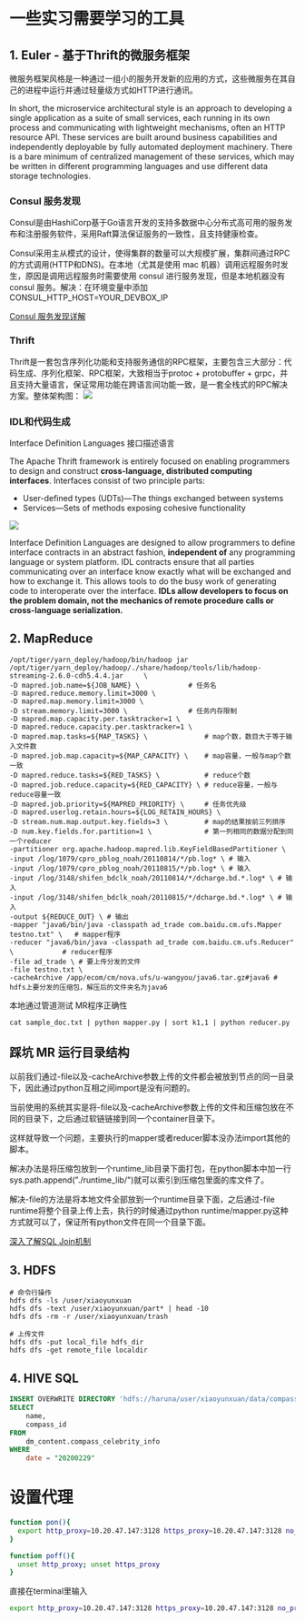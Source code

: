 # 一些实习需要学习的工具

## 1. Euler - 基于Thrift的微服务框架
微服务框架风格是一种通过一组小的服务开发新的应用的方式，这些微服务在其自己的进程中运行并通过轻量级方式如HTTP进行通讯。

In short, the microservice architectural style is an approach to developing a single application as a suite of small services, each running in its own process and communicating with lightweight mechanisms, often an HTTP resource API. These services are built around business capabilities and independently deployable by fully automated deployment machinery. There is a bare minimum of centralized management of these services, which may be written in different programming languages and use different data storage technologies.
### Consul 服务发现
Consul是由HashiCorp基于Go语言开发的支持多数据中心分布式高可用的服务发布和注册服务软件，采用Raft算法保证服务的一致性，且支持健康检查。

Consul采用主从模式的设计，使得集群的数量可以大规模扩展，集群间通过RPC的方式调用(HTTP和DNS)。在本地（尤其是使用 mac 机器）调用远程服务时发生，原因是调用远程服务时需要使用 consul 进行服务发现，但是本地机器没有 consul 服务。解决：在环境变量中添加 CONSUL_HTTP_HOST=YOUR_DEVBOX_IP

[Consul 服务发现详解](https://www.jianshu.com/p/f8746b81d65d)

### Thrift

Thrift是一套包含序列化功能和支持服务通信的RPC框架，主要包含三大部分：代码生成、序列化框架、RPC框架，大致相当于protoc + protobuffer + grpc，并且支持大量语言，保证常用功能在跨语言间功能一致，是一套全栈式的RPC解决方案。整体架构图：
![](figures/thrift.png)
### IDL和代码生成
Interface Definition Languages 接口描述语言

The Apache Thrift framework is entirely focused on enabling programmers to design and construct **cross-language, distributed computing interfaces**. Interfaces consist of two principle parts:

- User-defined types (UDTs)—The things exchanged between systems
- Services—Sets of methods exposing cohesive functionality

![](figures/idl.jpg)

Interface Definition Languages are designed to allow programmers to define interface contracts in an abstract fashion, **independent of** any programming language or system platform. IDL contracts ensure that all parties communicating over an interface know exactly what will be exchanged and how to exchange it. This allows tools to do the busy work of generating code to interoperate over the interface. **IDLs allow developers to focus on the problem domain, not the mechanics of remote procedure calls or cross-language serialization.**

## 2. MapReduce

```
/opt/tiger/yarn_deploy/hadoop/bin/hadoop jar /opt/tiger/yarn_deploy/hadoop/./share/hadoop/tools/lib/hadoop-streaming-2.6.0-cdh5.4.4.jar     \
-D mapred.job.name=${JOB_NAME} \            # 任务名
-D mapred.reduce.memory.limit=3000 \
-D mapred.map.memory.limit=3000 \
-D stream.memory.limit=3000 \               # 任务内存限制
-D mapred.map.capacity.per.tasktracker=1 \
-D mapred.reduce.capacity.per.tasktracker=1 \
-D mapred.map.tasks=${MAP_TASKS} \              # map个数，数目大于等于输入文件数
-D mapred.job.map.capacity=${MAP_CAPACITY} \    # map容量，一般与map个数一致
-D mapred.reduce.tasks=${RED_TASKS} \           # reduce个数
-D mapred.job.reduce.capacity=${RED_CAPACITY} \ # reduce容量，一般与reduce容量一致
-D mapred.job.priority=${MAPRED_PRIORITY} \     # 任务优先级
-D mapred.userlog.retain.hours=${LOG_RETAIN_HOURS} \
-D stream.num.map.output.key.fields=3 \         # map的结果按前三列排序
-D num.key.fields.for.partition=1 \             # 第一列相同的数据分配到同一个reducer
-partitioner org.apache.hadoop.mapred.lib.KeyFieldBasedPartitioner \
-input /log/1079/cpro_pblog_noah/20110814/*/pb.log* \ # 输入
-input /log/1079/cpro_pblog_noah/20110815/*/pb.log* \ # 输入
-input /log/3148/shifen_bdclk_noah/20110814/*/dcharge.bd.*.log* \ # 输入
-input /log/3148/shifen_bdclk_noah/20110815/*/dcharge.bd.*.log* \ # 输入
-output ${REDUCE_OUT} \ # 输出
-mapper "java6/bin/java -classpath ad_trade com.baidu.cm.ufs.Mapper testno.txt" \   # mapper程序
-reducer "java6/bin/java -classpath ad_trade com.baidu.cm.ufs.Reducer" \            # reducer程序
-file ad_trade \ # 要上传分发的文件
-file testno.txt \
-cacheArchive /app/ecom/cm/nova.ufs/u-wangyou/java6.tar.gz#java6 # hdfs上要分发的压缩包，解压后的文件夹名为java6
```

本地通过管道测试 MR程序正确性
```
cat sample_doc.txt | python mapper.py | sort k1,1 | python reducer.py
```

## 踩坑 MR 运行目录结构
以前我们通过-file以及-cacheArchive参数上传的文件都会被放到节点的同一目录下，因此通过python互相之间import是没有问题的。

当前使用的系统其实是将-file以及-cacheArchive参数上传的文件和压缩包放在不同的目录下，之后通过软链链接到同一个container目录下。

这样就导致一个问题，主要执行的mapper或者reducer脚本没办法import其他的脚本。

解决办法是将压缩包放到一个runtime_lib目录下面打包，在python脚本中加一行sys.path.append("./runtime_lib/")就可以索引到压缩包里面的库文件了。

解决-file的方法是将本地文件全部放到一个runtime目录下面，之后通过-file runtime将整个目录上传上去，执行的时候通过python runtime/mapper.py这种方式就可以了，保证所有python文件在同一个目录下面。

[深入了解SQL Join机制](https://www.jianshu.com/p/9e1d3793cba6)

## 3. HDFS
```
# 命令行操作
hdfs dfs -ls /user/xiaoyunxuan
hdfs dfs -text /user/xiaoyunxuan/part* | head -10
hdfs dfs -rm -r /user/xiaoyunxuan/trash

# 上传文件
hdfs dfs -put local_file hdfs_dir 
hdfs dfs -get remote_file localdir
```


## 4. HIVE SQL
```SQL
INSERT OVERWRITE DIRECTORY 'hdfs://haruna/user/xiaoyunxuan/data/compass/compass_celebrity_info-20200229'
SELECT
    name,
    compass_id
FROM
    dm_content.compass_celebrity_info
WHERE
    date = "20200229"
```

# 设置代理
```bash
function pon(){
  export http_proxy=10.20.47.147:3128 https_proxy=10.20.47.147:3128 no_proxy=code.byted.org
}

function poff(){
  unset http_proxy; unset https_proxy
}
```
直接在terminal里输入
```bash
export http_proxy=10.20.47.147:3128 https_proxy=10.20.47.147:3128 no_proxy=code.byted.org
```
